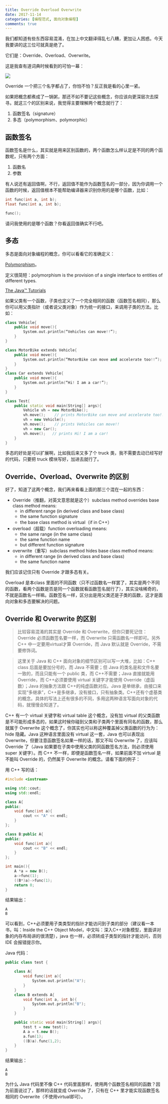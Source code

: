 ```yaml
---
title: Override Overload Overwrite
date: 2017-11-14
categories: [编程范式, 面向对象编程]
comments: true
---
```


我们都知道有些东西容易混淆，在加上中文翻译得乱七八糟，更加让人困惑。今天我要讲的这三位可就真是绝了。

它们是：Override、Overload、Overwrite。

<!-- more -->

这是我查有道词典时候看到的可怕一幕：

![](https://wx4.sinaimg.cn/mw690/006zFO3ggy1flhl8a9e69j312w0tatf9.jpg)

Override 一个把三个名字都占了，你怕不怕？反正我是看的心里一紧。

如果把概念都煮成了一锅粥，那还不如不要记这些概念，你应该向更深层次去探寻。就这三个的区别来说，我觉得主要理解两个概念就行了：

1. 函数签名（signature）
2. 多态（polymorphism、polymorphic）

## 函数签名

函数签名是什么，其实就是用来区别函数的，两个函数怎么样认定是不同的两个函数呢，只有两个方面：

1. 函数名
2. 参数

有人说还有返回值啊，不行，返回值不能作为函数签名的一部分，因为你调用一个函数的时候，返回值根本不能帮助编译器来识别你用的是哪个函数，比如：

```C++
int func(int a, int b);
float func(int a, int b);

func();
```

请问我使用的是哪个函数？你看返回值确实不行吧。

## 多态

多态是面向对象编程的概念，你可以看看它的准确定义：

[Polymorphism](https://en.wikipedia.org/wiki/Polymorphism_(computer_science))。

定义很简短：polymorphism is the provision of a single interface to entities of different types.

[The Java™ Tutorials](https://docs.oracle.com/javase/tutorial/java/IandI/polymorphism.html)

如果父类有一个函数，子类也定义了一个完全相同的函数（函数签名相同），那么你可以用父类指针（或者说父类对象）作为统一的接口，来调用子类的方法。比如：

```C++
class Vehicle{
    public void move(){
        System.out.println(“Vehicles can move!!”);
    }
}

class MotorBike extends Vehicle{
    public void move(){
        System.out.println(“MotorBike can move and accelerate too!!”);
    }
}
class Car extends Vehicle{
    public void move(){
        System.out.println(“Hi! I am a car!”);
    }
}

class Test{
    public static void main(String[] args){
        Vehicle vh = new MotorBike();
        vh.move();    // prints MotorBike can move and accelerate too!!
        vh = new Vehicle();
        vh.move();    // prints Vehicles can move!!
        vh = new Car();
        vh.move();   // prints Hi! I am a car!
    }
}
```

多态的好处是可以扩展啊，比如我后来又多了个 truck 类，我不需要去动已经写好的代码，只要把 truck 模块写好，加进去就行了。

## Override、Overload、Overwrite 的区别

好了，知道了这两个概念，我们再来看看上面的那三个混在一起的东西：

- Override（推翻，对英文意思就是这个）subclass method overrides base class method means:
  - in different range (in derived class and base class)
  - the same function signature
  - the base class method is virtual（if in C++）
- overload（超载）function overloading means:
  - the same range (in the same class)
  - the same function name
  - but different function signature
- overwrite（重写）subclass method hides base class method means:
  - in different range (in derived class and base class)
  - the same function name

我们应该记住只有 Override 才跟多态有关。

Overload 是本class 里面的不同函数（只不过函数名一样罢了，其实是两个不同的函数，看两个函数是否是同一个函数就看函数签名就行了），其实没啥稀奇的，不就是函数名一样嘛。函数签名一样，区分出是用父类还是子类的函数，这才是面向对象和多态要解决的问题。

## Override 和 Overwrite 的区别

>比较容易混淆的其实是 Override 和 Overwrite，但你只要死记住：Override 必须函数签名要一样，而 Overwrite 只需函数名一样即可。另外 C++ 中一定要用virtual才算 Override，而 Java 默认就是 Override，不需要修饰词。

>这里关于 Java 和 C++ 面向对象的细节区别可以写一大堆，比如：C++ class 后面是要加分号的，而 Java 不需要；但 Java 的类名是和文件名要一致的，而且只能有一个 public 类，而 C++不需要；Java 直接就能用 Override，而 C++必须要使用 virtual 关键字才能使用 Override（虚函数）；Java 的抽象方法跟 C++的纯虚函数对应。Java 是单继承，由接口来实现“多继承”，C++是多继承，没有接口，只有抽象类。C++还有个虚基类的概念。具体的写法上还有很多的不同，多用这两种语言写面向对象的代码，就慢慢会知道了。

C++ 有一个 virtual 关键字和 virtual table 这个概念，没有加 virtual 的父类函数是不可能形成多态的，如果这时候你碰到父类和子类两个里面有同名的函数，那么就属于 Overwrite 这个概念了，你其实也可以称这种覆盖掉父类函数的行为为：hide 隐藏。Java 这种语言里面没有 virtual 这一套，Java 也可以表现出 Overwrite，但要注意函数签名如果一样的话，那又不叫 Overwrite 了，应该叫 Override 了（Java 如果要在子类中使用父类的同函数签名方法，则必须使用 super 关键字）。而 C++ 不一样，即便是函数签名一样，如果前面不加 virtual 是不能叫 Override 的，仍然属于 Overwrite 的概念。请看下面的例子：

用 C++ 写的话：

```C++
#include <iostream>

using std::cout;
using std::endl;

class A{
public:
    void func(int a){
        cout << "A" << endl;
    }
};

class B:public A{
public:
    void func(int a){
        cout << "B" << endl;
    }
};

int main(){
    A *a = new B();
    a->func(1);
    ((B*)a)->func(1);
    return 0;
}
```

结果输出：

```
A
B
```

可以看到，C++必须要用子类类型的指针才能访问到子类的部分（建议看一本书，叫：Inside the C++ Object Model，中文叫：深入C++对象模型，里面讲对象的内存布局讲的很清楚），java 也一样，必须转成子类型的指针才能访问，否则 IDE 会报错提示你。

Java 代码：

```C++
public class test {

    class A{
        void func(int a){
            System.out.println("A");
        }
    }
    class B extends A{
        void func(int a, int b){
            System.out.println("B");
        }
    }

    public static void main(String[] args){
        test t = new test();
        A a = t.new B();
        a.fun(1);
        ((B)a).func(1,2);
    }
}
```

结果输出：

```
A
B
```

为什么 Java 代码里不像 C++ 代码里面那样，使用两个函数签名相同的函数？因为前面说过了，那样的话就变成 Override 了，只有在 C++ 里才能实现函数签名相同的 Overwrite（不使用virtual即可）。
